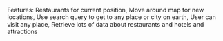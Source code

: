 Features: 
Restaurants for current position,
Move around map for new locations,
Use search query to get to any place or city on earth,
User can visit any place,
Retrieve lots of data about restaurants and hotels and attractions
